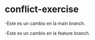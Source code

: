 # conflict-exercise



-Este es un cambio en la main branch.

-Este es un cambio en la feature branch.

